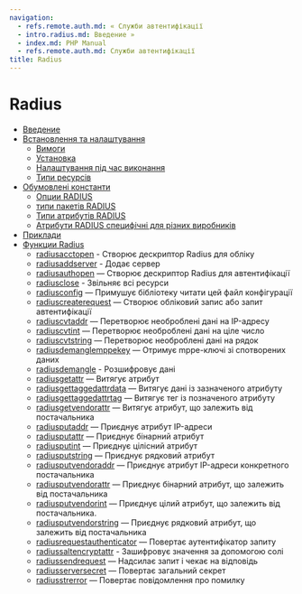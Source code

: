 ```yaml
---
navigation:
  - refs.remote.auth.md: « Служби автентифікації
  - intro.radius.md: Введение »
  - index.md: PHP Manual
  - refs.remote.auth.md: Служби автентифікації
title: Radius
---
```

# Radius

-   [Введение](intro.radius.md)
-   [Встановлення та налаштування](radius.setup.md)
    -   [Вимоги](radius.requirements.md)
    -   [Установка](radius.installation.md)
    -   [Налаштування під час виконання](radius.configuration.md)
    -   [Типи ресурсів](radius.resources.md)
-   [Обумовлені константи](radius.constants.md)
    -   [Опции RADIUS](radius.constants.options.md)
    -   [типи пакетів RADIUS](radius.constants.packets.md)
    -   [Типи атрибутів RADIUS](radius.constants.attributes.md)
    -   [Атрибути RADIUS специфічні для різних виробників](radius.constants.vendor-specific.html)
-   [Приклади](radius.examples.md)
-   [Функции Radius](ref.radius.md)
    -   [radiusacctopen](function.radius-acct-open.html) - Створює дескриптор Radius для обліку
    -   [radiusaddserver](function.radius-add-server.html) - Додає сервер
    -   [radiusauthopen](function.radius-auth-open.html) — Створює дескриптор Radius для автентифікації
    -   [radiusclose](function.radius-close.html) - Звільняє всі ресурси
    -   [radiusconfig](function.radius-config.html) — Примушує бібліотеку читати цей файл конфігурації
    -   [radiuscreaterequest](function.radius-create-request.html) — Створює обліковий запис або запит автентифікації
    -   [radiuscvtaddr](function.radius-cvt-addr.html) — Перетворює необроблені дані на IP-адресу
    -   [radiuscvtint](function.radius-cvt-int.html) — Перетворює необроблені дані на ціле число
    -   [radiuscvtstring](function.radius-cvt-string.html) — Перетворює необроблені дані на рядок
    -   [radiusdemanglemppekey](function.radius-demangle-mppe-key.html) — Отримує mppe-ключі зі спотворених даних
    -   [radiusdemangle](function.radius-demangle.html) - Розшифровує дані
    -   [radiusgetattr](function.radius-get-attr.html) — Витягує атрибут
    -   [radiusgettaggedattrdata](function.radius-get-tagged-attr-data.html) — Витягує дані із зазначеного атрибуту
    -   [radiusgettaggedattrtag](function.radius-get-tagged-attr-tag.html) — Витягує тег із позначеного атрибуту
    -   [radiusgetvendorattr](function.radius-get-vendor-attr.html) — Витягує атрибут, що залежить від постачальника
    -   [radiusputaddr](function.radius-put-addr.html) — Приєднує атрибут IP-адреси
    -   [radiusputattr](function.radius-put-attr.html) — Приєднує бінарний атрибут
    -   [radiusputint](function.radius-put-int.html) — Приєднує цілісний атрибут
    -   [radiusputstring](function.radius-put-string.html) — Приєднує рядковий атрибут
    -   [radiusputvendoraddr](function.radius-put-vendor-addr.html) — Приєднує атрибут IP-адреси конкретного постачальника
    -   [radiusputvendorattr](function.radius-put-vendor-attr.html) — Приєднує бінарний атрибут, що залежить від постачальника
    -   [radiusputvendorint](function.radius-put-vendor-int.html) — Приєднує цілий атрибут, що залежить від постачальника.
    -   [radiusputvendorstring](function.radius-put-vendor-string.html) — Приєднує рядковий атрибут, що залежить від постачальника
    -   [radiusrequestauthenticator](function.radius-request-authenticator.html) — Повертає аутентифікатор запиту
    -   [radiussaltencryptattr](function.radius-salt-encrypt-attr.html) - Зашифровує значення за допомогою солі
    -   [radiussendrequest](function.radius-send-request.html) — Надсилає запит і чекає на відповідь
    -   [radiusserversecret](function.radius-server-secret.html) — Повертає загальний секрет
    -   [radiusstrerror](function.radius-strerror.html) — Повертає повідомлення про помилку
